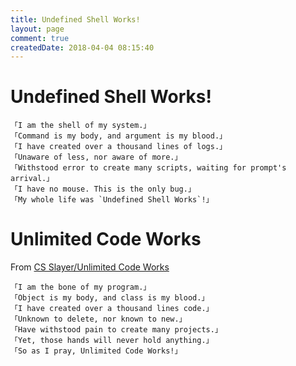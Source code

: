 ```yaml
---
title: Undefined Shell Works!
layout: page
comment: true
createdDate: 2018-04-04 08:15:40
---
```

# Undefined Shell Works!

```plain
「I am the shell of my system.」
「Command is my body, and argument is my blood.」
「I have created over a thousand lines of logs.」
「Unaware of less, nor aware of more.」
「Withstood error to create many scripts, waiting for prompt's arrival.」
「I have no mouse. This is the only bug.」
「My whole life was `Undefined Shell Works`!」
```

# Unlimited Code Works

From [CS Slayer/Unlimited Code Works](https://www.csslayer.info/wordpress/unlimited-code-works/)

```plain
「I am the bone of my program.」
「Object is my body, and class is my blood.」
「I have created over a thousand lines code.」
「Unknown to delete, nor known to new.」
「Have withstood pain to create many projects.」
「Yet, those hands will never hold anything.」
「So as I pray, Unlimited Code Works!」
```
